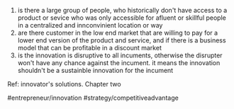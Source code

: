 1. is there a large group of people, who historically don't have access to a product or sevice who was only accessible for afluent or skillful people in a centralized and innconvinient location or way
2. are there customer in the low end market that are willing to pay for a lower end version of the product and service, and if there is a business model that can be profitable in a discount market
3. is the innovation is disruptive to all incuments, otherwise the disrupter won't have any chance against the incument. it means the innovation shouldn't be a sustainble innovation for the incument

Ref:  innovator's solutions. Chapter two

#entrepreneur/innovation #strategy/competitiveadvantage 